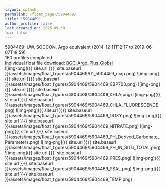 ```yaml
---
layout: splash
permalink: /float_pages/5904469/
title: "5904469"
author_profile: false
last_created_on: 2025-09-30
toc: false
---
```

 
5904469: UW, SOCCOM, Argo equivalent (2014-12-11T12:17 to 2019-06-07T18:59)\
160 profiles completed\
Individual float file download: [BGC_Argo_Plus_Global](https://ftp.soest.hawaii.edu/bgc_argo_plus/Individual_Floats/outliers_removed/5904469_Sprof_processed.nc)\
![img-png]({{ site.url }}{{ site.baseurl }}/assets/images/float_figures/5904469/01_5904469_map.png)
![img-png]({{ site.url }}{{ site.baseurl }}/assets/images/float_figures/5904469/5904469_BBP700.png)
![img-png]({{ site.url }}{{ site.baseurl }}/assets/images/float_figures/5904469/5904469_CHLA.png)
![img-png]({{ site.url }}{{ site.baseurl }}/assets/images/float_figures/5904469/5904469_CHLA_FLUORESCENCE.png)
![img-png]({{ site.url }}{{ site.baseurl }}/assets/images/float_figures/5904469/5904469_DOXY.png)
![img-png]({{ site.url }}{{ site.baseurl }}/assets/images/float_figures/5904469/5904469_NITRATE.png)
![img-png]({{ site.url }}{{ site.baseurl }}/assets/images/float_figures/5904469/5904469_PH_Derived_Carbonate_Parameters.png)
![img-png]({{ site.url }}{{ site.baseurl }}/assets/images/float_figures/5904469/5904469_PH_IN_SITU_TOTAL.png)
![img-png]({{ site.url }}{{ site.baseurl }}/assets/images/float_figures/5904469/5904469_PRES.png)
![img-png]({{ site.url }}{{ site.baseurl }}/assets/images/float_figures/5904469/5904469_PSAL.png)
![img-png]({{ site.url }}{{ site.baseurl }}/assets/images/float_figures/5904469/5904469_TEMP.png)
